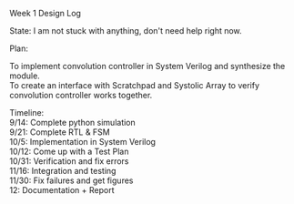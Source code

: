 Week 1 Design Log

State: I am not stuck with anything, don't need help right now.

Plan:

To implement convolution controller in System Verilog and synthesize the module.  
To create an interface with Scratchpad and Systolic Array to verify convolution controller works together.  

Timeline:  
9/14: Complete python simulation  
9/21: Complete RTL & FSM  
10/5: Implementation in System Verilog  
10/12: Come up with a Test Plan  
10/31: Verification and fix errors  
11/16: Integration and testing  
11/30: Fix failures and get figures  
12: Documentation + Report
